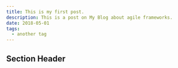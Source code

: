 ```yaml
---
title: This is my first post.
description: This is a post on My Blog about agile frameworks.
date: 2018-05-01
tags:
  - another tag
---
```



## Section Header

